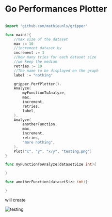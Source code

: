 # Go Performances Plotter

```go

import "github.com/mathieunls/gripper"

func main(){
    //max size of the dataset
    max := 10
    //increment dataset by 
    increment := 1
    //how many tries for each dataset size
    //we keep the median
    retries := 10
    //The name to be displayed on the graph
    label := "nothing"

    gripper.PerfPlotter().
    Analyze(
        myFunctionToAnalyze,
        max,
        increment,
        retries,
        label,
    ).
    Analyze(
        anotherFunction,
        max,
        increment,
        retries,
        "more nothing",
    ).
    Plot("x", "y", "x/y", "testing.png")
}

func myFunctionToAnalyze(datasetSize int){

}

func anotherFunction(datasetSize int){

}
```

will create 

![testing](https://user-images.githubusercontent.com/7218861/26939121-495119b4-4c44-11e7-9d87-b797aee5ffc8.png)